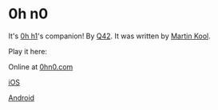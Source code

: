0h n0
=====

It's [0h h1](http://0hh1.com)'s companion! By [Q42](http://q42.com).
It was written by [Martin Kool](http://twitter.com/mrtnkl).

Play it here:

Online at [0hn0.com](http://0hn0.com)

[iOS](https://itunes.apple.com/us/app/0h-n0/id957191082?mt=8)

[Android](https://play.google.com/store/apps/details?id=com.q42.ohno)